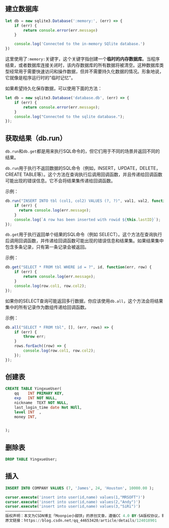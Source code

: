 



## 建立数据库



```js
let db = new sqlite3.Database(':memory:', (err) => {
    if (err) {
        return console.error(err.message)
    }

    console.log('Connected to the in-memory SQlite database.')
})
```

这里使用了`:memory:`关键字，这个关键字指创建一个**临时的内存数据库**。当程序结束，或者数据库连接关闭时，该内存数据库的所有数据将被清空。这种数据库类型经常用于需要快速访问和操作数据，但并不需要持久化数据的情况。形象地说，它就像是程序运行时的"临时记忆"。



如果希望持久化保存数据，可以使用下面的方法：

```js
let db = new sqlite3.Database('database.db', (err) => {
    if (err) {
        return console.error(err.message);
    }
    console.log("Connected to the sqlite database.");
});
```

## 获取结果（db.run）

`db.run`和`db.get`都是用来执行SQL命令的，但它们用于不同的场景并返回不同的结果。

`db.run`用于执行不返回数据的SQL命令（例如，INSERT，UPDATE，DELETE，CREATE TABLE等）。这个方法在查询执行后调用回调函数，并且传递给回调函数可能出现的错误信息。它不会将结果集传递给回调函数。

示例：

```javascript
db.run("INSERT INTO tbl (col1, col2) VALUES (?, ?)", val1, val2, function(err) {
    if (err) {
      return console.log(err.message);
    } 
    console.log(`A row has been inserted with rowid ${this.lastID}`);
});
```

`db.get`用于执行返回单个结果的SQL命令（例如 SELECT）。这个方法在查询执行后调用回调函数，并传递给回调函数可能出现的错误信息和结果集。如果结果集中包含多条记录，只有第一条记录会被返回。

示例：

```javascript
db.get("SELECT * FROM tbl WHERE id = ?", id, function(err, row) {
    if (err) {
        return console.log(err.message);
    }  
    console.log(row.col1, row.col2);
});
```

如果你的SELECT查询可能返回多行数据，你应该使用`db.all`，这个方法会将结果集中的所有记录作为数组传递给回调函数。

示例：

```javascript
db.all("SELECT * FROM tbl", [], (err, rows) => {
    if (err) {
        throw err;
    }
    rows.forEach((row) => {
        console.log(row.col1, row.col2);
    });
});
```



## 创建表

```sql
CREATE TABLE YingxueUser(
	qq    INT PRIMARY KEY,
	exp   INT NOT NULL,
	nickname  TEXT NOT NULL,
	last_login_time date Not NUll, 
	level INT  ,
	money INT,
	

);
```



## 删除表

```sql
DROP TABLE YingxueUser;
```


## 插入

```sql
INSERT INTO COMPANY VALUES (7, 'James', 24, 'Houston', 10000.00 );

cursor.execute('insert into user(id,name) values(1,"MRSOFT")')
cursor.execute('insert into user(id,name) values(2,"Andy")')
cursor.execute('insert into user(id,name) values(3,"SiRi")')
————————————————
版权声明：本文为CSDN博主「Moonpie小甜饼」的原创文章，遵循CC 4.0 BY-SA版权协议，转载请附上原文出处链接及本声明。
原文链接：https://blog.csdn.net/qq_44653420/article/details/124018901

```
